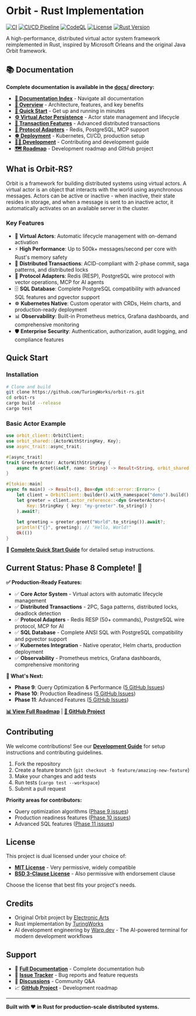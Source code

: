 # Orbit - Rust Implementation

[![CI](https://github.com/TuringWorks/orbit-rs/actions/workflows/ci.yml/badge.svg)](https://github.com/TuringWorks/orbit-rs/actions/workflows/ci.yml)
[![CI/CD Pipeline](https://github.com/TuringWorks/orbit-rs/actions/workflows/ci-cd.yml/badge.svg)](https://github.com/TuringWorks/orbit-rs/actions/workflows/ci-cd.yml)
[![CodeQL](https://github.com/TuringWorks/orbit-rs/actions/workflows/codeql.yml/badge.svg)](https://github.com/TuringWorks/orbit-rs/actions/workflows/codeql.yml)
[![License](https://img.shields.io/badge/license-BSD--3--Clause%20OR%20MIT-blue.svg)](#license)
[![Rust Version](https://img.shields.io/badge/rust-1.70+-red.svg)](https://www.rust-lang.org/)

A high-performance, distributed virtual actor system framework reimplemented in Rust, inspired by Microsoft Orleans and the original Java Orbit framework.

## 📚 Documentation

**Complete documentation is available in the [docs/](docs/) directory:**
- **[📖 Documentation Index](docs/README.md)** - Navigate all documentation
- **[🎯 Overview](docs/OVERVIEW.md)** - Architecture, features, and key benefits  
- **[🚀 Quick Start](docs/QUICK_START.md)** - Get up and running in minutes
- **[⚙️ Virtual Actor Persistence](docs/VIRTUAL_ACTOR_PERSISTENCE.md)** - Actor state management and lifecycle
- **[💎 Transaction Features](docs/features/TRANSACTION_FEATURES.md)** - Advanced distributed transactions
- **[🔌 Protocol Adapters](docs/protocols/PROTOCOL_ADAPTERS.md)** - Redis, PostgreSQL, MCP support
- **[☸️ Deployment](docs/deployment/DEPLOYMENT.md)** - Kubernetes, CI/CD, production setup
- **[👩‍💻 Development](docs/development/DEVELOPMENT.md)** - Contributing and development guide
- **[🗺️ Roadmap](docs/ROADMAP.md)** - Development roadmap and GitHub project

## What is Orbit-RS?

Orbit is a framework for building distributed systems using virtual actors. A virtual actor is an object that interacts with the world using asynchronous messages. Actors can be active or inactive - when inactive, their state resides in storage, and when a message is sent to an inactive actor, it automatically activates on an available server in the cluster.

### Key Features
- 🚀 **Virtual Actors**: Automatic lifecycle management with on-demand activation
- ⚡ **High Performance**: Up to 500k+ messages/second per core with Rust's memory safety
- 💎 **Distributed Transactions**: ACID-compliant with 2-phase commit, saga patterns, and distributed locks
- 🔌 **Protocol Adapters**: Redis (RESP), PostgreSQL wire protocol with vector operations, MCP for AI agents
- 🗄️ **SQL Database**: Complete PostgreSQL compatibility with advanced SQL features and pgvector support
- ☸️ **Kubernetes Native**: Custom operator with CRDs, Helm charts, and production-ready deployment
- 📊 **Observability**: Built-in Prometheus metrics, Grafana dashboards, and comprehensive monitoring
- 🛡️ **Enterprise Security**: Authentication, authorization, audit logging, and compliance features

## Quick Start

### Installation
```bash
# Clone and build
git clone https://github.com/TuringWorks/orbit-rs.git
cd orbit-rs
cargo build --release
cargo test
```

### Basic Actor Example
```rust
use orbit_client::OrbitClient;
use orbit_shared::{ActorWithStringKey, Key};
use async_trait::async_trait;

#[async_trait]
trait GreeterActor: ActorWithStringKey {
    async fn greet(&self, name: String) -> Result<String, orbit_shared::OrbitError>;
}

#[tokio::main]
async fn main() -> Result<(), Box<dyn std::error::Error>> {
    let client = OrbitClient::builder().with_namespace("demo").build().await?;
    let greeter = client.actor_reference::<dyn GreeterActor>(
        Key::StringKey { key: "my-greeter".to_string() }
    ).await?;
    
    let greeting = greeter.greet("World".to_string()).await?;
    println!("{}", greeting); // "Hello, World!"
    Ok(())
}
```

**📝 [Complete Quick Start Guide](docs/QUICK_START.md)** for detailed setup instructions.

## Current Status: Phase 8 Complete! 🎉

**✅ Production-Ready Features:**
- ✅ **Core Actor System** - Virtual actors with automatic lifecycle management
- ✅ **Distributed Transactions** - 2PC, Saga patterns, distributed locks, deadlock detection
- ✅ **Protocol Adapters** - Redis RESP (50+ commands), PostgreSQL wire protocol, MCP for AI
- ✅ **SQL Database** - Complete ANSI SQL with PostgreSQL compatibility and pgvector support
- ✅ **Kubernetes Integration** - Native operator, Helm charts, production deployment
- ✅ **Observability** - Prometheus metrics, Grafana dashboards, comprehensive monitoring

**🚀 What's Next:**
- **Phase 9**: Query Optimization & Performance ([5 GitHub Issues](https://github.com/TuringWorks/orbit-rs/issues?q=label%3Aphase-9))
- **Phase 10**: Production Readiness ([5 GitHub Issues](https://github.com/TuringWorks/orbit-rs/issues?q=label%3Aphase-10))
- **Phase 11**: Advanced Features ([5 GitHub Issues](https://github.com/TuringWorks/orbit-rs/issues?q=label%3Aphase-11))

**[📊 View Full Roadmap](docs/ROADMAP.md)** | **[📝 GitHub Project](https://github.com/orgs/TuringWorks/projects/1)**

## Contributing

We welcome contributions! See our **[Development Guide](docs/development/DEVELOPMENT.md)** for setup instructions and contributing guidelines.

1. Fork the repository
2. Create a feature branch (`git checkout -b feature/amazing-new-feature`)
3. Make your changes and add tests
4. Run tests (`cargo test --workspace`)
5. Submit a pull request

**Priority areas for contributors:**
- Query optimization algorithms ([Phase 9 issues](https://github.com/TuringWorks/orbit-rs/issues?q=label%3Aphase-9))
- Production readiness features ([Phase 10 issues](https://github.com/TuringWorks/orbit-rs/issues?q=label%3Aphase-10))
- Advanced SQL features ([Phase 11 issues](https://github.com/TuringWorks/orbit-rs/issues?q=label%3Aphase-11))

## License

This project is dual licensed under your choice of:

* **[MIT License](LICENSE-MIT)** - Very permissive, widely compatible
* **[BSD 3-Clause License](LICENSE-BSD)** - Also permissive with endorsement clause

Choose the license that best fits your project's needs.

## Credits

- Original Orbit project by [Electronic Arts](https://www.ea.com/)
- Rust implementation by [TuringWorks](https://github.com/TuringWorks)
- AI development engineering by [Warp.dev](https://warp.dev) - The AI-powered terminal for modern development workflows

## Support

- 📖 **[Full Documentation](docs/)** - Complete documentation hub
- 🐛 **[Issue Tracker](https://github.com/TuringWorks/orbit-rs/issues)** - Bug reports and feature requests
- 💬 **[Discussions](https://github.com/TuringWorks/orbit-rs/discussions)** - Community Q&A
- 📈 **[GitHub Project](https://github.com/orgs/TuringWorks/projects/1)** - Development roadmap

---

**Built with ❤️ in Rust for production-scale distributed systems.**


